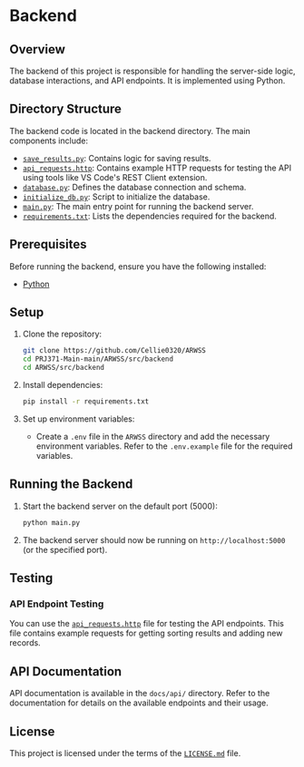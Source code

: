 # Backend

## Overview
The backend of this project is responsible for handling the server-side logic, database interactions, and API endpoints. It is implemented using Python.

## Directory Structure
The backend code is located in the backend directory. The main components include:

- [`save_results.py`](./save_results.py): Contains logic for saving results.
- [`api_requests.http`](./api_requests.http): Contains example HTTP requests for testing the API using tools like VS Code's REST Client extension.
- [`database.py`](./database.py): Defines the database connection and schema.
- [`initialize_db.py`](./initialize_db.py): Script to initialize the database.
- [`main.py`](./main.py): The main entry point for running the backend server.
- [`requirements.txt`](./requirements.txt): Lists the dependencies required for the backend.

## Prerequisites
Before running the backend, ensure you have the following installed:

- [Python](https://www.python.org/)

## Setup
1. Clone the repository:
    ```sh
    git clone https://github.com/Cellie0320/ARWSS
    cd PRJ371-Main-main/ARWSS/src/backend
    cd ARWSS/src/backend

2. Install dependencies:
    ```sh
    pip install -r requirements.txt
    ```

3. Set up environment variables:
    - Create a `.env` file in the `ARWSS` directory and add the necessary environment variables. Refer to the `.env.example` file for the required variables.

## Running the Backend
1. Start the backend server on the default port (5000):
    ```sh
    python main.py
    ```

2. The backend server should now be running on `http://localhost:5000` (or the specified port).

## Testing

### API Endpoint Testing
You can use the [`api_requests.http`](./api_requests.http) file for testing the API endpoints. This file contains example requests for getting sorting results and adding new records.

## API Documentation
API documentation is available in the `docs/api/` directory. Refer to the documentation for details on the available endpoints and their usage.


## License
This project is licensed under the terms of the [`LICENSE.md`](./LICENSE.md) file.
